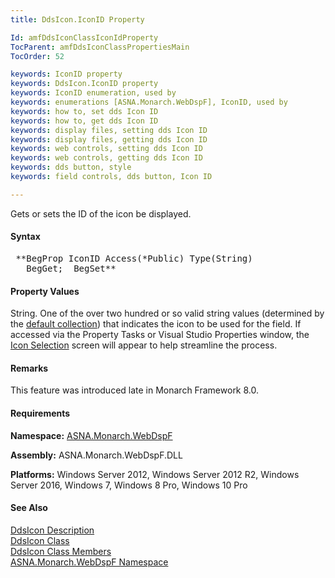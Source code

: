 ```yaml
---
title: DdsIcon.IconID Property

Id: amfDdsIconClassIconIdProperty
TocParent: amfDdsIconClassPropertiesMain
TocOrder: 52

keywords: IconID property
keywords: DdsIcon.IconID property
keywords: IconID enumeration, used by
keywords: enumerations [ASNA.Monarch.WebDspF], IconID, used by
keywords: how to, set dds Icon ID
keywords: how to, get dds Icon ID
keywords: display files, setting dds Icon ID
keywords: display files, getting dds Icon ID
keywords: web controls, setting dds Icon ID
keywords: web controls, getting dds Icon ID
keywords: dds button, style
keywords: field controls, dds button, Icon ID

---
```


Gets or sets the ID of the icon be displayed.

#### Syntax
<pre class="syntax"> **BegProp IconID Access(*Public) Type(String)
   BegGet;  BegSet** </pre>

#### Property Values
String. One of the over two hundred or so valid string values (determined by the [default collection](amfIconIdCollection.html)) that indicates the icon to be used for the field. If accessed via the Property Tasks or Visual Studio Properties window, the [Icon Selection](amfIconSelection.html) screen will appear to help streamline the process.

#### Remarks
This feature was introduced late in Monarch Framework 8.0.

#### Requirements
**Namespace:** [ASNA.Monarch.WebDspF](amfWebDspFNamespace.html)

**Assembly:** ASNA.Monarch.WebDspF.DLL

**Platforms:** Windows Server 2012, Windows Server 2012 R2, Windows Server 2016, Windows 7, Windows 8 Pro, Windows 10 Pro

#### See Also
[DdsIcon Description](amfUnderstandingIcons.html)<br /> [DdsIcon Class](amfDdsIconClass.html) <br /> [ DdsIcon Class Members](amfDdsIconClassMembers.html) <br /> [ ASNA.Monarch.WebDspF Namespace](amfWebDspFNamespace.html) 
